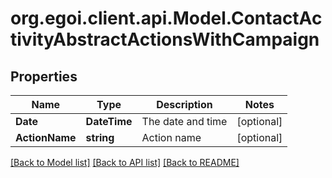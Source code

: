 
# org.egoi.client.api.Model.ContactActivityAbstractActionsWithCampaign

## Properties

Name | Type | Description | Notes
------------ | ------------- | ------------- | -------------
**Date** | **DateTime** | The date and time | [optional] 
**ActionName** | **string** | Action name | [optional] 

[[Back to Model list]](../README.md#documentation-for-models)
[[Back to API list]](../README.md#documentation-for-api-endpoints)
[[Back to README]](../README.md)

